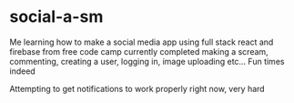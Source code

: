 # social-a-sm
Me learning how to make a social media app using full stack react and firebase from free code camp
currently completed making a scream, commenting, creating a user, logging in, image uploading etc...
Fun times indeed

Attempting to get notifications to work properly right now, very hard